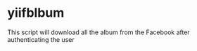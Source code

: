 # yiifblbum
This script will download all the album from the Facebook after authenticating the user
